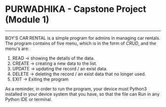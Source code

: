 # PURWADHIKA - Capstone Project (Module 1)
------------------------------------------
BOY'S CAR RENTAL is a simple program for admins in managing car rentals. 
The program contains of five menu, which is in the form of _CRUD_, and the menu's are:
1. READ -> showing the details of the data.
2. CREATE ->  creating a new data to the list.
3. UPDATE -> updating the record / an exist data.
4. DELETE -> deleting the record / an exist data that no longer used.
5. EXIT -> Exiting the program

As a reminder, in order to run the program, your device must Python3 installed in your device system that you have,
so that the file can Run in any Python IDE or terminal.
